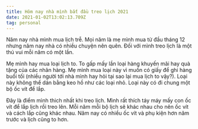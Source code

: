 ```yaml
---
title: Hôm nay nhà mình bắt đầu treo lịch 2021
date: 2021-01-02T13:02:13.709Z
tag: personal
---
```

Năm nay nhà mình mua lịch trễ. Mọi năm là mẹ mình mua từ đầu tháng 12 nhưng năm nay nhà có nhiều chuyện nên quên. Đối với mình treo lịch là một thú vui mỗi năm có một lần.

Mẹ mình hay mua loại lịch to. To gấp mấy lần loại hàng khuyến mãi hay quà tặng của các nhãn hàng. Mẹ mình mua loại này vì muốn có giấy để ghi hàng buổi tối (nhiều người tới nhà mình hay hỏi tại sao lại mua lịch to vậy?). Loại này không thể dán bằng keo hồ như các loại nhỏ. Loại này có đi chung một bộ ốc vít để lắp.

Đây là điểm mình thich nhất khi treo lịch. Mình rất thích táy máy mấy con ốc vít để lắp lịch rồi treo lên. Mỗi năm mỗi bộ lịch sẽ khác nhau cho nên ốc vít và cách lắp cũng khác nhau. Năm nay có nhiều ốc vít và phụ kiện hơn năm trước và lịch cũng to hơn.